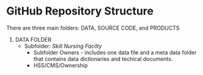 # GitHub Repository Structure
There are three main folders: DATA, SOURCE CODE, and PRODUCTS
1. DATA FOLDER
   - Subfolder: *Skill Nursing Facilty*
     - Subfolder Owners - includes one data file and a meta data folder that contains data dictionaries and techical documents.
      - HSS/CMS/Ownership
